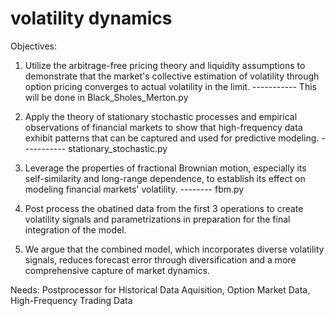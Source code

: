# volatility dynamics
Objectives:
1. Utilize the arbitrage-free pricing theory and liquidity assumptions to demonstrate that the market's collective estimation of volatility through option pricing converges to actual volatility in the limit. ----------- This will be done in Black_Sholes_Merton.py

2. Apply the theory of stationary stochastic processes and empirical observations of financial markets to show that high-frequency data exhibit patterns that can be captured and used for predictive modeling. ----------- stationary_stochastic.py

3. Leverage the properties of fractional Brownian motion, especially its self-similarity and long-range dependence, to establish its effect on modeling financial markets' volatility. -------- fbm.py

4. Post process the obatined data from the first 3 operations to create volatility signals and parametrizations in preparation for the final integration of the model.

5. We argue that the combined model, which incorporates diverse volatility signals, reduces forecast error through diversification and a more comprehensive capture of market dynamics.

Needs: Postprocessor for Historical Data Aquisition, Option Market Data, High-Frequency Trading Data
